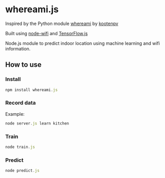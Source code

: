 # whereami.js

Inspired by the Python module [whereami](https://github.com/kootenpv/whereami) by [kootenpv](https://github.com/kootenpv)

Built using [node-wifi](https://github.com/friedrith/node-wifi) and [TensorFlow.js](https://github.com/tensorflow/tfjs/tree/master/tfjs-node)

Node.js module to predict indoor location using machine learning and wifi information.

## How to use

### Install

```javascript
npm install whereami.js
```

### Record data

Example:

```javascript
node server.js learn kitchen
```

### Train

```javascript
node train.js
```

### Predict

```javascript
node predict.js
```
